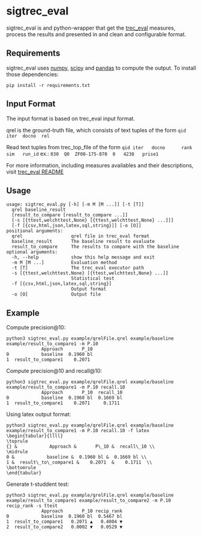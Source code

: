 # sigtrec_eval
sigtrec_eval is and python-wrapper that get the [trec_eval](http://trec.nist.gov/trec_eval/) measures, process the results and presented in and clean and configurable format. 

Requirements
------------
sigtrec_eval uses [numpy](http://www.numpy.org/), [scipy](https://www.scipy.org/) and [pandas](http://pandas.pydata.org/) to compute the output. To install those dependencies:
```
pip install -r requirements.txt
```
Input Format
------------
The input format is based on trec_eval input format.

qrel is the ground-truth file, which consists of text tuples of the form 
``qid  iter  docno  rel``

Read text tuples from trec_top_file of the form
     ``qid iter   docno      rank  sim   run_id``
ex.: ``030  Q0  ZF08-175-870  0   4238   prise1``

For more information, including measures availables and their descriptions, visit [trec_eval README](http://www-nlpir.nist.gov/projects/t01v/trecvid.tools/trec_eval_video/A.README)

Usage
------------
```
usage: sigtrec_eval.py [-h] [-m M [M ...]] [-t [T]]
  qrel baseline_result
  [result_to_compare [result_to_compare ...]]
  [-s [{ttest,welchttest,None} [{ttest,welchttest,None} ...]]]
  [-f [{csv,html,json,latex,sql,string}]] [-o [O]]
positional arguments:
  qrel                  qrel file in trec_eval format
  baseline_result       The baseline result to evaluate
  result_to_compare     The results to compare with the baseline
optional arguments:
  -h, --help            show this help message and exit
  -m M [M ...]          Evaluation method
  -t [T]                The trec_eval executor path
  -s [{ttest,welchttest,None} [{ttest,welchttest,None} ...]]
                        Statistical test
  -f [{csv,html,json,latex,sql,string}]
                        Output format
  -o [O]                Output file
```

Example
------------

Compute precision@10:
```
python3 sigtrec_eval.py example/qrelFile.qrel example/baseline example/result_to_compare1 -m P.10
             Approach       P_10
0            baseline  0.1960 bl
1  result_to_compare1    0.2071
```

Compute precision@10 and recall@10:
```
python3 sigtrec_eval.py example/qrelFile.qrel example/baseline example/result_to_compare1 -m P.10 recall.10
             Approach       P_10  recall_10
0            baseline  0.1960 bl  0.1669 bl
1  result_to_compare1    0.2071     0.1711
```

Using latex output format:
```
python3 sigtrec_eval.py example/qrelFile.qrel example/baseline example/result_to_compare1 -m P.10 recall.10 -f latex
\begin{tabular}{llll}
\toprule
{} &            Approach &       P\_10 &  recall\_10 \\
\midrule
0 &            baseline &  0.1960 bl &  0.1669 bl \\
1 &  result\_to\_compare1 &    0.2071  &    0.1711  \\
\bottomrule
\end{tabular}
```

Generate t-studdent test:
```
python3 sigtrec_eval.py example/qrelFile.qrel example/baseline example/result_to_compare1 example/result_to_compare2 -m P.10 recip_rank -s ttest
             Approach       P_10 recip_rank
0            baseline  0.1960 bl  0.5467 bl
1  result_to_compare1   0.2071 ▲   0.4004 ▼
2  result_to_compare2   0.0002 ▼   0.0529 ▼
```

